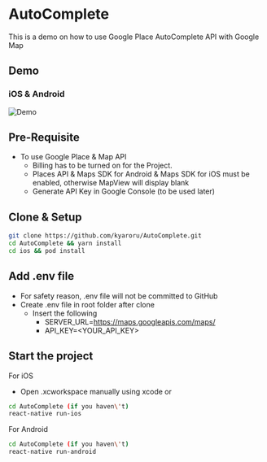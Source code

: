# AutoComplete
This is a demo on how to use Google Place AutoComplete API with Google Map

## Demo
### iOS & Android
![Demo](http://g.recordit.co/aFHZEm8vzQ.gif)

## Pre-Requisite
- To use Google Place & Map API
  - Billing has to be turned on for the Project.
  - Places API & Maps SDK for Android & Maps SDK for iOS must be enabled, otherwise MapView will display blank
  - Generate API Key in Google Console (to be used later)

## Clone & Setup
```bash
git clone https://github.com/kyaroru/AutoComplete.git
cd AutoComplete && yarn install
cd ios && pod install
```

## Add .env file
- For safety reason, .env file will not be committed to GitHub
- Create .env file in root folder after clone
  - Insert the following
    - SERVER_URL=https://maps.googleapis.com/maps/
    - API_KEY=<YOUR_API_KEY>

## Start the project
For iOS
- Open .xcworkspace manually using xcode
or
```bash
cd AutoComplete (if you haven\'t)
react-native run-ios
```

For Android
```bash
cd AutoComplete (if you haven\'t)
react-native run-android
```